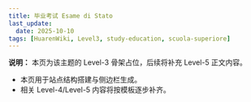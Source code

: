 ```yaml
---
title: 毕业考试 Esame di Stato
last_update:
  date: 2025-10-10
tags: [HuarenWiki, Level3, study-education, scuola-superiore]
---
```

**说明：** 本页为该主题的 Level-3 骨架占位，后续将补充 Level-5 正文内容。

- 本页用于站点结构搭建与侧边栏生成。
- 相关 Level-4/Level-5 内容将按模板逐步补齐。
